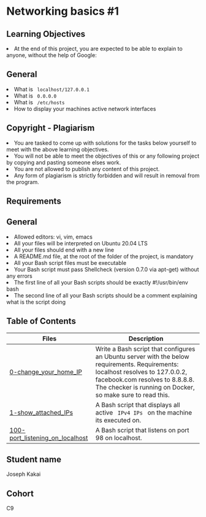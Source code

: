 # Networking basics #1
## Learning Objectives
<li> At the end of this project, you are expected to be able to explain to anyone, without the help of Google: </li>

## General
<li> What is <code> localhost/127.0.0.1 </code>  </li>
<li> What is <code> 0.0.0.0 </code> </li>
<li> What is <code> /etc/hosts </code>  </li>
<li> How to display your machines active network interfaces </li>

## Copyright - Plagiarism
<li> You are tasked to come up with solutions for the tasks below yourself to meet with the above learning objectives. </li> 
<li> You will not be able to meet the objectives of this or any following project by copying and pasting someone elses work. </li>
<li> You are not allowed to publish any content of this project. </li>
<li> Any form of plagiarism is strictly forbidden and will result in removal from the program. </li>

## Requirements
## General
<li> Allowed editors: vi, vim, emacs </li>
<li> All your files will be interpreted on Ubuntu 20.04 LTS </li>
<li> All your files should end with a new line </li>
<li> A README.md file, at the root of the folder of the project, is mandatory </li>
<li> All your Bash script files must be executable </li>
<li> Your Bash script must pass Shellcheck (version 0.7.0 via apt-get) without any errors </li>
<li> The first line of all your Bash scripts should be exactly #!/usr/bin/env bash </li>
<li> The second line of all your Bash scripts should be a comment explaining what is the script doing </li>

## Table of Contents
Files | Description
------|------------
[0-change_your_home_IP](./0-change_your_home_IP) | Write a Bash script that configures an Ubuntu server with the below requirements. Requirements: localhost resolves to 127.0.0.2, facebook.com resolves to 8.8.8.8. The checker is running on Docker, so make sure to read this.
[1-show_attached_IPs](./1-show_attached_IPs) | A Bash script that displays all active <code> IPv4 IPs </code> on the machine its executed on.
[100-port_listening_on_localhost](./100-port_listening_on_localhost) |  A Bash script that listens on port 98 on localhost.


## Student name
Joseph Kakai

## Cohort
C9
